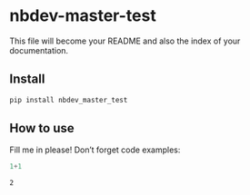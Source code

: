 nbdev-master-test
================

<!-- WARNING: THIS FILE WAS AUTOGENERATED! DO NOT EDIT! -->

This file will become your README and also the index of your
documentation.

## Install

``` sh
pip install nbdev_master_test
```

## How to use

Fill me in please! Don’t forget code examples:

``` python
1+1
```

    2
